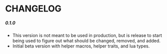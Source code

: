 # CHANGELOG

##### 0.1.0

- This version is not meant to be used in production, but is release to start being used to figure out what should be changed, removed, and added.
- Initial beta version with helper macros, helper traits, and lua types.
